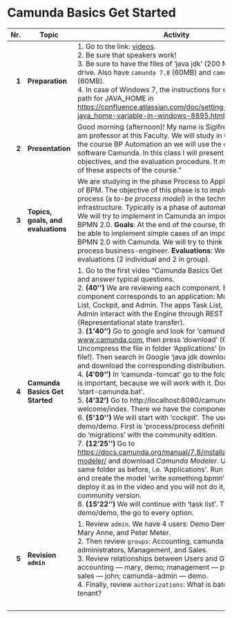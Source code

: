 # Camunda Basics Get Started

| Nr. | Topic | Activity | 	Time
|---:|---|---|---:|
|__1__|__Preparation__|	1. Go to the link: [videos](https://camunda.com/learn/videos/). <br> 2. Be sure that speakers work! <br> 3. Be sure to have the files of ‘java jdk’ (200 MB) in a pen drive. Also have `camunda 7.8` (60MB) and `camunda modeler` (60MB). <br> 4. In case of Windows 7, the instructions for setting up the path for JAVA\_HOME in https://confluence.atlassian.com/doc/setting-the-java_home-variable-in-windows-8895.html.	|5|
|__2__|__Presentation__|Good morning (afternoon)! My name is Sigifredo Laengle. I am professor at this Faculty. We will study in this last part of the course BP Automation an we will use the open source software Camunda. In this class I will present the topics, the objectives, and the evaluation procedure. It must be clear all of these aspects of the course."|5|
|__3__|__Topics, goals, and evaluations__| We are studying in the phase Process to Applications (P2A) of BPM. The objective of this phase is to implement a process (a *to-be process model*) in the technology infrastructure. Typically is a phase of automation. __Topics__: We will try to implement in Camunda an important part of BPMN 2.0. __Goals__: At the end of the course, the student will be able to implement simple cases of an important part of BPMN 2.0 with Camunda. We will try to think in a non-Java process business-engineer. __Evaluations__: We will have 4 evaluations (2 individual and 2 in group). |10|
|__4__|__Camunda Basics Get Started__|1. Go to the first video “Camunda Basics Get Started” (17’) and answer typical questions. <br> 2. __(40'')__ We are reviewing each component. Each component corresponds to an application: Modeler, Task List, Cockpit, and Admin. The apps Task List, Cockpit, and Admin interact with the Engine through REST (Representational state transfer). <br>3. __(1’40’’)__ Go to google and look for ‘camunda’, select  www.camunda.com, then press ‘download’ (60MB). Uncompress the file in folder ‘Applications’ (remember the file!). Then search in Google ‘java jdk download’ (200MB) and download the corresponding distribution. <br> 4. __(4’09’’)__ In ‘camunda-tomcat’ go to the folder ‘server’ (this is important, because we will work with it. Double click in ‘start-camunda.bat’. <br> 5. __(4’32’)__ Go to http://localhost:8080/camunda-welcome/index. There we have the components. <br> 6. __(5'10'')__ We will start with ‘cockpit’. The user is demo/demo. First is ‘process/process definition’. We cannot do ‘migrations’ with the community edition. <br> 7. __(12’25’’)__ Go to https://docs.camunda.org/manual/7.8/installation/camunda-modeler/ and download *Camunda Modeler*. Unzip in the same folder as before, i.e. ‘Applications’. Run the modeler and create the model ‘write something.bpmn’. They to deploy it as in the video and you will not do it, because the community version. <br> 8. __(15’22’’)__ We will continue with ‘task list’. The user demo/demo, the go to every option. |40|
|__5__|__Revision `admin`__|1. Review `admin`. We have 4 users: Demo Demo, John Doe, Mary Anne, and Peter Meter. <br> 2. Then review `groups`: Accounting, camunda BPM administrators, Management, and Sales. <br> 3. Review relationships between Users and Groups: accounting — mary, demo; management — peter, demo; sales — john; camunda-admin — demo. <br> 4. Finally, review `authorizations`: What is batch, filter, and tenant? |15|
||  ||75|
